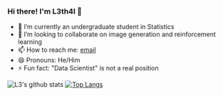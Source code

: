 ### Hi there! I'm L3th4l 👋

<!--
**l3th4l/l3th4l** is a ✨ _special_ ✨ repository because its `README.md` (this file) appears on your GitHub profile.

Here are some ideas to get you started:
- 🔭 I’m currently working on ...
- 💬 Ask me about ...
- 🤔 I’m looking for help with ...
-->

- 🌱 I’m currently an undergraduate student in Statistics
- 👯 I’m looking to collaborate on image generation and reinforcement learning
- 📫 How to reach me: [email](safalyaglobal@gmail.com)
- 😄 Pronouns: He/Him
- ⚡ Fun fact: "Data Scientist" is not a real position 

![L3's github stats](https://github-readme-stats.vercel.app/api?username=l3th4l&show_icons=true&include_all_commits=true&theme=synthwave)
[![Top Langs](https://github-readme-stats.vercel.app/api/top-langs/?username=l3th4l&hide=ShaderLab,HLSL,ASP&theme=synthwave)](https://github.com/anuraghazra/github-readme-stats)
